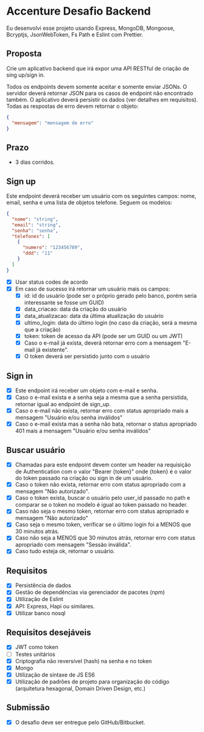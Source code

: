 # Accenture Desafio Backend

Eu desenvolvi esse projeto usando Express, MongoDB, Mongoose, Bcryptjs, JsonWebToken, Fs Path e Eslint com Prettier.

## Proposta

Crie um aplicativo backend que irá expor uma API RESTful de criação de sing up/sign
in.

Todos os endpoints devem somente aceitar e somente enviar JSONs. O servidor
deverá retornar JSON para os casos de endpoint não encontrado também.
O aplicativo deverá persistir os dados (ver detalhes em requisitos).
Todas as respostas de erro devem retornar o objeto:

```json
{
  "mensagem": "mensagem de erro"
}
```

## Prazo

- 3 dias corridos.

## **Sign up**

Este endpoint deverá receber um usuário com os seguintes campos: nome,
email, senha e uma lista de objetos telefone. Seguem os modelos:

```json
{
  "nome": "string",
  "email": "string",
  "senha": "senha",
  "telefones": [
    {
      "numero": "123456789",
      "ddd": "11"
    }
  ]
}
```

- [x] Usar status codes de acordo
- [x] Em caso de sucesso irá retornar um usuário mais os campos:
  - [x] id: id do usuário (pode ser o próprio gerado pelo banco, porém seria interessante
        se fosse um GUID)
  - [x] data_criacao: data da criação do usuário
  - [x] data_atualizacao: data da última atualização do usuário
  - [x] ultimo_login: data do último login (no caso da criação, será a mesma que a
        criação)
  - [x] token: token de acesso da API (pode ser um GUID ou um JWT)
  - [x] Caso o e-mail já exista, deverá retornar erro com a mensagem "E-mail já
        existente".
  - [x] O token deverá ser persistido junto com o usuário

## Sign in

- [x] Este endpoint irá receber um objeto com e-mail e senha.
- [x] Caso o e-mail exista e a senha seja a mesma que a senha persistida, retornar
      igual ao endpoint de sign_up.
- [x] Caso o e-mail não exista, retornar erro com status apropriado mais a mensagem
      "Usuário e/ou senha inválidos"
- [x] Caso o e-mail exista mas a senha não bata, retornar o status apropriado 401
      mais a mensagem "Usuário e/ou senha inválidos"

## Buscar usuário

- [x] Chamadas para este endpoint devem conter um header na requisição de
      Authentication com o valor "Bearer {token}" onde {token} é o valor do token
      passado na criação ou sign in de um usuário.
- [x] Caso o token não exista, retornar erro com status apropriado com a mensagem
      "Não autorizado".
- [x] Caso o token exista, buscar o usuário pelo user_id passado no path e comparar
      se o token no modelo é igual ao token passado no header.
- [x] Caso não seja o mesmo token, retornar erro com status apropriado e mensagem
      "Não autorizado"
- [x] Caso seja o mesmo token, verificar se o último login foi a MENOS que 30
      minutos atrás.
- [x] Caso não seja a MENOS que 30 minutos atrás, retornar erro com status
      apropriado com mensagem "Sessão inválida".
- [x] Caso tudo esteja ok, retornar o usuário.

## Requisitos

- [x] Persistência de dados
- [x] Gestão de dependências via gerenciador de pacotes (npm)
- [x] Utilização de Eslint
- [x] API: Express, Hapi ou similares.
- [x] Utilizar banco nosql

## Requisitos desejáveis

- [x] JWT como token
- [ ] Testes unitários
- [x] Criptografia não reversível (hash) na senha e no token
- [x] Mongo
- [x] Utilização de sintaxe de JS ES6
- [x] Utilização de padrões de projeto para organização do código (arquitetura
      hexagonal, Domain Driven Design, etc.)

## Submissão

- [x] O desafio deve ser entregue pelo GitHub/Bitbucket.
